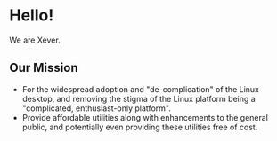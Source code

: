 # Hello!

We are Xever.

## Our Mission

- For the widespread adoption and "de-complication" of the Linux desktop, and removing the stigma of the Linux platform being a "complicated, enthusiast-only platform".
- Provide affordable utilities along with enhancements to the general public, and potentially even providing these utilities free of cost.
